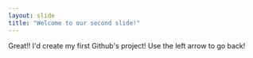 ```yaml
---
layout: slide
title: "Welcome to our second slide!"
---
```

Great!! I'd create my first Github's project!
Use the left arrow to go back!
